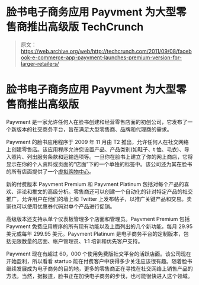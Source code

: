 # 脸书电子商务应用 Payvment 为大型零售商推出高级版 TechCrunch

> 原文：<https://web.archive.org/web/http://techcrunch.com/2011/09/08/facebook-e-commerce-app-payvment-launches-premium-version-for-larger-retailers/>

# 脸书电子商务应用 Payvment 为大型零售商推出高级版

Payvment 是一家允许任何人在脸书创建和经营零售店面的初创公司，它发布了一个新版本的社交商务平台，旨在满足大型零售商、品牌和代理商的需求。

Payvment 的脸书应用程序于 2009 年 11 月由 T2 推出，允许任何人在社交网络上创建零售店。该应用程序允许您设置产品、产品类别(如鞋子、t 恤、毛衣)、导入照片、列出服务条款和运输选项等。一旦你在脸书上建立了你的网上商店，它将显示在你的个人资料或页面的“店面”下的一个单独的标签中。该公司还为其在脸书的所有店面提供了一个[虚拟购物中心](https://web.archive.org/web/20230203074502/https://techcrunch.com/2011/02/24/payvment-brings-a-social-virtual-shopping-mall-to-facebook/)。

新的付费版本 Payvment Premium 和 Payvment Platinum 包括对每个产品的喜欢、评论和推文的高级分析。零售商还可以创建一个自动化的针对特定产品的社交推广，允许用户在他们的墙上和 Twitter 上发布帖子，以推广关键产品和交易。卖家也可以使用优惠券代码对单个产品进行促销。

高级版本还支持从单个仪表板管理多个店面和管理员。Payvment Premium 包括 Payvment 免费应用程序的所有现有功能以及上面列出的几个新功能，每月 29.95 美元或每年 299.95 美元。Payvment Platinum 是电子商务平台的定制版本，包括无限数量的店面、帐户管理员、1:1 培训和优先客户支持。

Payvment 现在有超过 60，000 个使用免费版社交平台的活跃店面。该公司现在开始盈利，所以看看 startuo 能在付费客户中获得多少关注应该很有趣。随着脸书继续发展成为电子商务的目的地，更多的零售商正在寻找在社交网络上销售产品的方法。当然，据报道，脸书正在加快电子商务的步伐，也可能很快进入这个领域。
